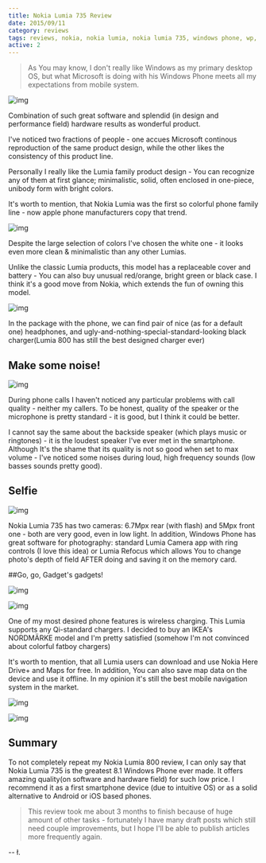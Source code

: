 ```yaml
---
title: Nokia Lumia 735 Review
date: 2015/09/11
category: reviews
tags: reviews, nokia, nokia lumia, nokia lumia 735, windows phone, wp, wp8, wp7 windows phone 8, windows phone 7.5, windows phone 7, mobile, mobile phone, cell phone, cell
active: 2
---
```


> As You may know, I don't really like Windows as my primary desktop OS, but what Microsoft is doing with his Windows Phone meets all my expectations from mobile system.

![img](/static/1514980362179-lumia_735_01.jpg)

Combination of such great software and splendid (in design and performance field) hardware results as wonderful product.

I've noticed two fractions of people - one accues Microsoft continous reproduction of the same product design, while the other likes the consistency of this product line.

Personally I really like the Lumia family product design - You can recognize any of them at first glance; minimalistic, solid, often enclosed in one-piece, unibody form with bright colors.

It's worth to mention, that Nokia Lumia was the first so colorful phone family line - now apple phone manufacturers copy that trend.

![img](/static/1514980362177-lumia_735_02.jpg)

Despite the large selection of colors I've chosen the white one - it looks even more clean & minimalistic than any other Lumias.

Unlike the classic Lumia products, this model has a replaceable cover and battery - You can also buy unusual red/orange, bright green or black case. I think it's a good move from Nokia, which extends the fun of owning this model.

![img](/static/1514980362173-lumia_735_03.jpg)

In the package with the phone, we can find pair of nice (as for a default one) headphones, and ugly-and-nothing-special-standard-looking black charger(Lumia 800 has still the best designed charger ever)

## Make some noise!

![img](/static/1514980425932-lumia_735_04.jpg)

During phone calls I haven't noticed any particular problems with call quality - neither my callers. To be honest, quality of the speaker or the microphone is pretty standard - it is good, but I think it could be better.

I cannot say the same about the backside speaker (which plays music or ringtones) - it is the loudest speaker I've ever met in the smartphone. Although It's the shame that its quality is not so good when set to max volume - I've noticed some noises during loud, high frequency sounds (low basses sounds pretty good).

## Selfie

![img](/static/1514980362210-lumia_735_05.jpg)

Nokia Lumia 735 has two cameras: 6.7Mpx rear (with flash) and 5Mpx front one - both are very good, even in low light. In addition, Windows Phone has great software for photography: standard Lumia Camera app with ring controls (I love this idea) or Lumia Refocus which allows You to change photo's depth of field AFTER doing and saving it on the memory card.

##Go, go, Gadget's gadgets!

![img](/static/1514980362206-lumia_735_06.jpg)

![img](/static/1514980362198-lumia_735_07.jpg)

One of my most desired phone features is wireless charging. This Lumia supports any Qi-standard chargers. I decided to buy an IKEA's NORDMÄRKE model and I'm pretty satisfied (somehow I'm not convinced about colorful fatboy chargers)

It's worth to mention, that all Lumia users can download and use Nokia Here Drive+ and Maps for free. In addition, You can also save map data on the device and use it offline. In my opinion it's still the best mobile navigation system in the market.

![img](/static/1514980362190-lumia_735_08.jpg)

![img](/static/1514980362184-lumia_735_09.jpg)

## Summary

To not completely repeat my Nokia Lumia 800 review, I can only say that Nokia Lumia 735 is the greatest 8.1 Windows Phone ever made. It offers amazing quality(on software and hardware field) for such low price. I recommend it as a first smartphone device (due to intuitive OS) or as a solid alternative to Android or iOS based phones.

> This review took me about 3 months to finish because of huge amount of other tasks - fortunately I have many draft posts which still need couple improvements, but I hope I'll be able to publish articles more frequently again.

-- ł.